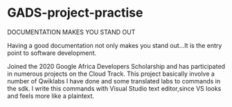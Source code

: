 # GADS-project-practise
  DOCUMENTATION MAKES YOU STAND OUT
  
  
  
Having a good documentation not only makes you stand out...It is the entry point to software development.

Joined the 2020 Google Africa Developers Scholarship and has participated in numerous projects on the Cloud Track.
This project basically involve a number of Qwiklabs l have done and some translated labs to commands in the sdk.
l write this commands with Visual Studio text editor,since VS looks and feels more like a plaintext.
